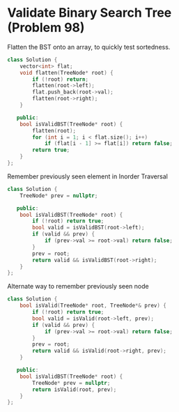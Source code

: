 # Validate Binary Search Tree (Problem 98)

Flatten the BST onto an array, to quickly test sortedness.

```cpp
class Solution {
    vector<int> flat;
    void flatten(TreeNode* root) {
        if (!root) return;
        flatten(root->left);
        flat.push_back(root->val);
        flatten(root->right);
    }

   public:
    bool isValidBST(TreeNode* root) {
        flatten(root);
        for (int i = 1; i < flat.size(); i++)
            if (flat[i - 1] >= flat[i]) return false;
        return true;
    }
};
```

Remember previously seen element in Inorder Traversal
```cpp
class Solution {
    TreeNode* prev = nullptr;

   public:
    bool isValidBST(TreeNode* root) {
        if (!root) return true;
        bool valid = isValidBST(root->left);
        if (valid && prev) {
            if (prev->val >= root->val) return false;
        }
        prev = root;
        return valid && isValidBST(root->right);
    }
};
```

Alternate way to remember previously seen node
```cpp
class Solution {
    bool isValid(TreeNode* root, TreeNode*& prev) {
        if (!root) return true;
        bool valid = isValid(root->left, prev);
        if (valid && prev) {
            if (prev->val >= root->val) return false;
        }
        prev = root;
        return valid && isValid(root->right, prev);
    }

   public:
    bool isValidBST(TreeNode* root) {
        TreeNode* prev = nullptr;
        return isValid(root, prev);
    }
};
```